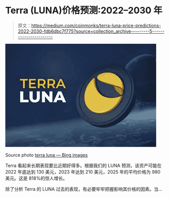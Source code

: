 # Terra (LUNA)价格预测:2022–2030 年

> 原文：<https://medium.com/coinmonks/terra-luna-price-predictions-2022-2030-fdb6dbc7f775?source=collection_archive---------5----------------------->

![](img/7f8f2521ad4279a378398acdb7d0984c.png)

Source photo [terra luna — Bing images](https://www.bing.com/images/search?view=detailV2&ccid=FLTImg2E&id=AEAA9E8C52FD221DFE117F53A4A896A4BA7CB68C&thid=OIP.FLTImg2EHB_ITNjL56jbJwHaFE&mediaurl=https%3a%2f%2fblog.bitnovo.com%2fwp-content%2fuploads%2f2021%2f06%2fQue-es-terra-luna2-1.jpg&cdnurl=https%3a%2f%2fth.bing.com%2fth%2fid%2fR.14b4c89a0d841c1fc84cd8cbe7a8db27%3frik%3djLZ8uqSWqKRTfw%26pid%3dImgRaw%26r%3d0&exph=526&expw=768&q=terra+luna&simid=608055412496557443&FORM=IRPRST&ck=D7F2EBB55F78F18DA5AA73AD67902540&selectedIndex=8&ajaxhist=0&ajaxserp=0)

Terra 看起来长期表现要比近期好得多。根据我们的 LUNA 预测，该资产可能在 2022 年底达到 130 美元，2023 年达到 210 美元，2025 年的平均价格为 980 美元。这是 818%的惊人增长。

除了分析 Terra 的 LUNA 过去的表现，有必要牢牢把握影响其价格的因素。当…